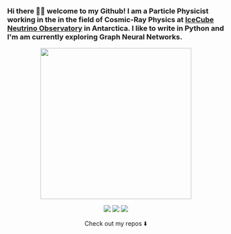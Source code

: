 
### Hi there 👋🏾  welcome to my Github! I am a Particle Physicist working in the in the field of Cosmic-Ray Physics at <a href="https://icecube.wisc.edu/">IceCube Neutrino Observatory</a> in Antarctica. I like to write in Python and I'm am currently exploring Graph Neural Networks.

<p align="center">
  <img width="350" src="https://media.giphy.com/media/26FfbM5bbhCdLANW0/giphy.gif">
</p>

<p align="center">
<a href= "https://www.paraskoundal.me"><img src="https://img.icons8.com/material-outlined/30/000000/webpage.png"/></a>
<a href= "https://www.instagram.com/paraskoundal/"><img src="https://img.icons8.com/material-outlined/30/000000/instagram.png"/></a>
<a href= "https://twitter.com/paraskoundal"><img src="https://img.icons8.com/material-outlined/30/000000/twitter.png"/></a>
</p>

<p align="center">
Check out my repos ⬇️  
</p>
